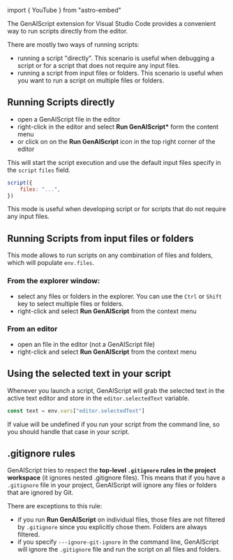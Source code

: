 import { YouTube } from "astro-embed"

The GenAIScript extension for Visual Studio Code provides a convenient way to run scripts directly from the editor.

<YouTube id="https://youtu.be/dM8blQZvvJg" portraitQuality="high" />

There are mostly two ways of running scripts:

- running a script "directly". This scenario is useful when debugging a script
  or for a script that does not require any input files.
- running a script from input files or folders. This scenario is useful when you want to run a script on multiple files or folders.

## Running Scripts directly

- open a GenAIScript file in the editor
- right-click in the editor and select **Run GenAIScript\*** form the content menu
- or click on on the **Run GenAIScript** icon in the top right corner of the editor

This will start the script execution and use the default input files specify in the `script` `files` field.

```js 'files'
script({
    files: "...",
})
```

This mode is useful when developing script or for scripts that do not require any input files.

## Running Scripts from input files or folders

This mode allows to run scripts on any combination of files and folders, which will populate `env.files`.

### From the explorer window:

- select any files or folders in the explorer. You can use the `Ctrl` or `Shift` key to select multiple files or folders.
- right-click and select **Run GenAIScript** from the context menu

### From an editor

- open an file in the editor (not a GenAIScript file)
- right-click and select **Run GenAIScript** from the context menu

## Using the selected text in your script

Whenever you launch a script, GenAIScript will grab the selected text in the active text editor
and store in the `editor.selectedText` variable.

```js
const text = env.vars["editor.selectedText"]
```

If value will be undefined if you run your script from the command line,
so you should handle that case in your script.

## .gitignore rules

GenAIScript tries to respect the **top-level `.gitignore` rules in the project workspace** (it ignores nested .gitignore files).
This means that if you have a `.gitignore` file in your project, GenAIScript will ignore any files or folders that are ignored by Git.

There are exceptions to this rule:

- if you run **Run GenAIScript** on individual files, those files are not filtered by `.gitignore` since you explicitly chose them. Folders are always filtered.
- if you specify `---ignore-git-ignore` in the command line, GenAIScript will ignore the `.gitignore` file and run the script on all files and folders.